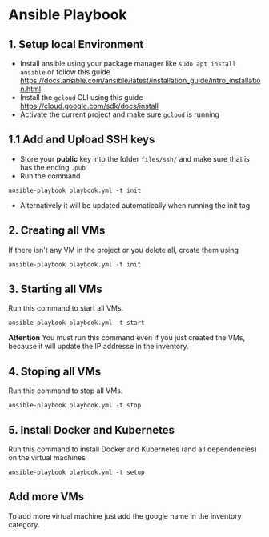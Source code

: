 # Ansible Playbook

## 1. Setup local Environment

- Install ansible using your package manager like `sudo apt install ansible` or follow this guide https://docs.ansible.com/ansible/latest/installation_guide/intro_installation.html
- Install the `gcloud` CLI using this guide https://cloud.google.com/sdk/docs/install
- Activate the current project and make sure `gcloud` is running

## 1.1 Add and Upload SSH keys
- Store your **public** key into the folder `files/ssh/` and make sure that is has the ending `.pub`
- Run the command
```
ansible-playbook playbook.yml -t init
```
- Alternatively it will be updated automatically when running the init tag

## 2. Creating all VMs
If there isn't any VM in the project or you delete all, create them using

```
ansible-playbook playbook.yml -t init
```

## 3. Starting all VMs
Run this command to start all VMs.

```
ansible-playbook playbook.yml -t start
```

**Attention**
You must run this command even if you just created the VMs, because it will update the IP addresse in the inventory.

## 4. Stoping all VMs
Run this command to stop all VMs.

```
ansible-playbook playbook.yml -t stop
```

## 5. Install Docker and Kubernetes
Run this command to install Docker and Kubernetes (and all dependencies) on the virtual machines

```
ansible-playbook playbook.yml -t setup
```

## Add more VMs
To add more virtual machine just add the google name in the inventory category.